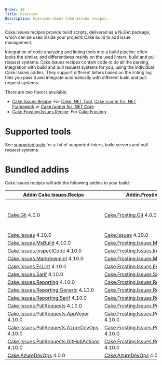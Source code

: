 ```yaml
---
Order: 10
Title: Overview
Description: Overview about Cake.Issues recipes.
---
```

Cake.Issues recipes provide build scripts, delivered as a NuGet package, which can be used inside your projects Cake build to add issue management.

Integration of code analyzing and linting tools into a build pipeline often looks the similar, and differentiates mainly on the used linters, build and pull request systems.
Cake.Issues recipes contain code to do all the parsing, integration with build and pull request systems for you, using the individual Cake.Issues addins.
They support different linters based on the linting log files you pass it and integrate automatically with different build and pull request systems.

There are two flavors available:

* [Cake.Issues.Recipe]: For [Cake .NET Tool], [Cake runner for .NET Framework] or [Cake runner for .NET Core]
* [Cake.Frosting.Issues.Recipe]: For [Cake Frosting]

# Supported tools

See [supported tools] for a list of supported linters, build servers and pull request systems.

# Bundled addins

Cake.Issues recipes will add the following addins to your build:

| Addin Cake.Issues.Recipe                                | Addin.Frosting.Issues.Recipe                            | Remarks |
|---------------------------------------------------------|---------------------------------------------------------|-|
| [Cake.Git] 4.0.0                                        | [Cake.Frosting.Git] 4.0.0                               | Only used if `RepositoryInfoProvider` type is set to `RepositoryInfoProviderType.CakeGit`. See [Git repository information configuration] for details. |
| [Cake.Issues] 4.10.0                                     | [Cake.Issues] 4.10.0                                     | |
| [Cake.Issues.MsBuild] 4.10.0                             | [Cake.Frosting.Issues.MsBuild] 4.10.0                    | |
| [Cake.Issues.InspectCode] 4.10.0                         | [Cake.Frosting.Issues.InspectCode] 4.10.0                | |
| [Cake.Issues.Markdownlint] 4.10.0                        | [Cake.Frosting.Issues.Markdownlint] 4.10.0               | |
| [Cake.Issues.EsLint] 4.10.0                              | [Cake.Frosting.Issues.EsLint] 4.10.0                     | |
| [Cake.Issues.Sarif] 4.10.0                               | [Cake.Frosting.Issues.Sarif] 4.10.0                      | |
| [Cake.Issues.Reporting] 4.10.0                           | [Cake.Frosting.Issues.Reporting] 4.10.0                  | |
| [Cake.Issues.Reporting.Generic] 4.10.0                   | [Cake.Frosting.Issues.Reporting.Generic] 4.10.0          | |
| [Cake.Issues.Reporting.Sarif] 4.10.0                     | [Cake.Frosting.Issues.Reporting.Sarif] 4.10.0            | |
| [Cake.Issues.PullRequests] 4.10.0                        | [Cake.Frosting.Issues.PullRequests] 4.10.0               | |
| [Cake.Issues.PullRequests.AppVeyor] 4.10.0               | [Cake.Frosting.Issues.PullRequests.AppVeyor] 4.10.0      | |
| [Cake.Issues.PullRequests.AzureDevOps] 4.10.0            | [Cake.Frosting.Issues.PullRequests.AzureDevOps] 4.10.0   | |
| [Cake.Issues.PullRequests.GitHubActions] 4.10.0          | [Cake.Frosting.Issues.PullRequests.GitHubActions] 4.10.0 | |
| [Cake.AzureDevOps] 4.0.0                                | [Cake.AzureDevOps] 4.0.0                                | |

[Cake.Issues.Recipe]: https://www.nuget.org/packages/Cake.Issues.Recipe
[Cake.Frosting.Issues.Recipe]: https://www.nuget.org/packages/Cake.Frosting.Issues.Recipe
[Cake .NET Tool]: https://cakebuild.net/docs/running-builds/runners/dotnet-tool
[Cake runner for .NET Framework]: https://cakebuild.net/docs/running-builds/runners/cake-runner-for-dotnet-framework
[Cake runner for .NET Core]: https://cakebuild.net/docs/running-builds/runners/cake-runner-for-dotnet-core
[Cake Frosting]: https://cakebuild.net/docs/running-builds/runners/cake-frosting
[supported tools]: supported-tools
[Git repository information configuration]: /docs/recipe/configuration#git-repository-information
[Cake.Git]: https://cakebuild.net/extensions/cake-git/
[Cake.Frosting.Git]: https://cakebuild.net/extensions/cake-git/
[Cake.Issues]: https://cakebuild.net/extensions/cake-issues/
[Cake.Issues.MsBuild]: https://cakebuild.net/extensions/cake-issues-msbuild/
[Cake.Frosting.Issues.MsBuild]: https://cakebuild.net/extensions/cake-issues-msbuild/
[Cake.Issues.InspectCode]: https://cakebuild.net/extensions/cake-issues-inspectcode/
[Cake.Frosting.Issues.InspectCode]: https://cakebuild.net/extensions/cake-issues-inspectcode/
[Cake.Issues.Markdownlint]: https://cakebuild.net/extensions/cake-issues-markdownlint/
[Cake.Frosting.Issues.Markdownlint]: https://cakebuild.net/extensions/cake-issues-markdownlint/
[Cake.Issues.EsLint]: https://cakebuild.net/extensions/cake-issues-eslint/
[Cake.Frosting.Issues.EsLint]: https://cakebuild.net/extensions/cake-issues-eslint/
[Cake.Issues.Sarif]: https://cakebuild.net/extensions/cake-issues-sarif/
[Cake.Frosting.Issues.Sarif]: https://cakebuild.net/extensions/cake-issues-sarif/
[Cake.Issues.Reporting]: https://cakebuild.net/extensions/cake-issues-reporting/
[Cake.Frosting.Issues.Reporting]: https://cakebuild.net/extensions/cake-issues-reporting/
[Cake.Issues.Reporting.Generic]: https://cakebuild.net/extensions/cake-issues-reporting-generic/
[Cake.Frosting.Issues.Reporting.Generic]: https://cakebuild.net/extensions/cake-issues-reporting-generic/
[Cake.Issues.Reporting.Sarif]: https://cakebuild.net/extensions/cake-issues-reporting-sarif/
[Cake.Frosting.Issues.Reporting.Sarif]: https://cakebuild.net/extensions/cake-issues-reporting-sarif/
[Cake.Issues.PullRequests]: https://cakebuild.net/extensions/cake-issues-pullrequests/
[Cake.Frosting.Issues.PullRequests]: https://cakebuild.net/extensions/cake-issues-pullrequests/
[Cake.Issues.PullRequests.AppVeyor]: https://cakebuild.net/extensions/cake-issues-pullrequests-appveyor/
[Cake.Frosting.Issues.PullRequests.AppVeyor]: https://cakebuild.net/extensions/cake-issues-pullrequests-appveyor/
[Cake.Issues.PullRequests.AzureDevOps]: https://cakebuild.net/extensions/cake-issues-pullrequests-azuredevops/
[Cake.Frosting.Issues.PullRequests.AzureDevOps]: https://cakebuild.net/extensions/cake-issues-pullrequests-azuredevops/
[Cake.Issues.PullRequests.GitHubActions]: https://cakebuild.net/extensions/cake-issues-pullrequests-githubactions/
[Cake.Frosting.Issues.PullRequests.GitHubActions]: https://cakebuild.net/extensions/cake-issues-pullrequests-githubactions/
[Cake.AzureDevOps]: https://cakebuild.net/extensions/cake-azuredevops/
